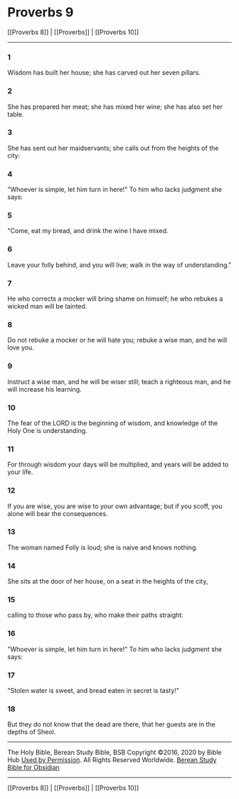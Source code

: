 # Proverbs 9

[[Proverbs 8]] | [[Proverbs]] | [[Proverbs 10]]

---

### 1
Wisdom has built her house; she has carved out her seven pillars.

### 2
She has prepared her meat; she has mixed her wine; she has also set her table.

### 3
She has sent out her maidservants; she calls out from the heights of the city:

### 4
"Whoever is simple, let him turn in here!" To him who lacks judgment she says:

### 5
"Come, eat my bread, and drink the wine I have mixed.

### 6
Leave your folly behind, and you will live; walk in the way of understanding."

### 7
He who corrects a mocker will bring shame on himself; he who rebukes a wicked man will be tainted.

### 8
Do not rebuke a mocker or he will hate you; rebuke a wise man, and he will love you.

### 9
Instruct a wise man, and he will be wiser still; teach a righteous man, and he will increase his learning.

### 10
The fear of the LORD is the beginning of wisdom, and knowledge of the Holy One is understanding.

### 11
For through wisdom your days will be multiplied, and years will be added to your life.

### 12
If you are wise, you are wise to your own advantage; but if you scoff, you alone will bear the consequences.

### 13
The woman named Folly is loud; she is naive and knows nothing.

### 14
She sits at the door of her house, on a seat in the heights of the city,

### 15
calling to those who pass by, who make their paths straight:

### 16
"Whoever is simple, let him turn in here!" To him who lacks judgment she says:

### 17
"Stolen water is sweet, and bread eaten in secret is tasty!"

### 18
But they do not know that the dead are there, that her guests are in the depths of Sheol.

---

The Holy Bible, Berean Study Bible, BSB
Copyright ©2016, 2020 by Bible Hub
[Used by Permission](https://berean.bible/terms.htm). All Rights Reserved Worldwide.
[Berean Study Bible for Obsidian](https://github.com/gapmiss/berean-study-bible-for-obsidian)

---

[[Proverbs 8]] | [[Proverbs]] | [[Proverbs 10]]

